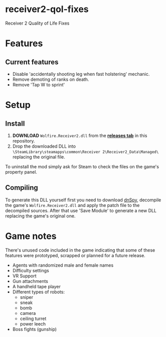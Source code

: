 # receiver2-qol-fixes

Receiver 2 Quality of Life Fixes

# Features

## Current features

- Disable 'accidentally shooting leg when fast holstering' mechanic.
- Remove demoting of ranks on death.
- Remove 'Tap W to sprint'

# Setup

## Install

1. **DOWNLOAD** `Wolfire.Receiver2.dll` from the [**releases tab**](https://github.com/aBARICHELLO/receiver2-qol-fixes/releases/) in this repository.
2. Drop the downloaded DLL into `\SteamLibrary\steamapps\common\Receiver 2\Receiver2_Data\Managed\` replacing the original file.

To uninstall the mod simply ask for Steam to check the files on the game's property panel.

## Compiling

To generate this DLL yourself first you need to download [dnSpy](https://github.com/0xd4d/dnSpy), decompile the game's `Wolfire.Receiver2.dll` and apply the patch file to the decompiled sources. After that use 'Save Module' to generate a new DLL replacing the game's original one.

# Game notes

There's unused code included in the game indicating that some of these features were prototyped, scrapped or planned for a future release.

- Agents with randomized male and female names
- Difficulty settings
- VR Support
- Gun attachments
- A handheld tape player
- Different types of robots:
  - sniper
  - sneak
  - bomb
  - camera
  - ceiling turret
  - power leech
- Boss fights (gunship)
